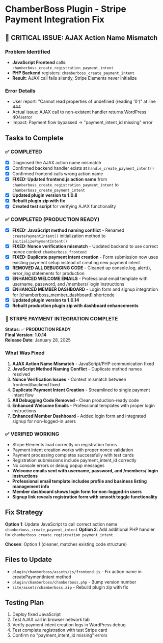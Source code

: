 # ChamberBoss Plugin - Stripe Payment Integration Fix

## 🚨 CRITICAL ISSUE: AJAX Action Name Mismatch

### Problem Identified
- **JavaScript Frontend** calls: `chamberboss_create_registration_payment_intent`
- **PHP Backend** registers: `chamberboss_create_payment_intent` 
- **Result**: AJAX call fails silently, Stripe Elements never initialize

### Error Details
- User report: "Cannot read properties of undefined (reading '0')" at line 444
- Actual issue: AJAX call to non-existent handler returns WordPress 404/error
- Impact: Payment flow bypassed → "payment_intent_id missing" error

## Tasks to Complete

### ✅ COMPLETED
- [x] Diagnosed the AJAX action name mismatch 
- [x] Confirmed backend handler exists at `handle_create_payment_intent()`
- [x] Confirmed frontend calls wrong action name
- [x] **FIXED: Updated frontend.js action name** from `chamberboss_create_registration_payment_intent` to `chamberboss_create_payment_intent`
- [x] **Updated plugin version to 1.0.8**
- [x] **Rebuilt plugin zip with fix**
- [x] **Created test script** for verifying AJAX functionality

### ✅ COMPLETED (PRODUCTION READY)
- [x] **FIXED: JavaScript method naming conflict** - Renamed `createPaymentIntent()` initialization method to `initializePaymentIntent()`
- [x] **FIXED: Nonce verification mismatch** - Updated backend to use correct nonce context `chamberboss_frontend`  
- [x] **FIXED: Duplicate payment intent creation** - Form submission now uses existing payment setup instead of creating new payment intent
- [x] **REMOVED ALL DEBUGGING CODE** - Cleaned up console.log, alert(), error_log statements for production
- [x] **ENHANCED WELCOME EMAILS** - Professional email template with username, password, and /members/ login instructions
- [x] **ENHANCED MEMBER DASHBOARD** - Login form and signup integration for [chamberboss_member_dashboard] shortcode
- [x] **Updated plugin version to 1.0.14**
- [x] **Rebuilt production plugin zip with dashboard enhancements**

### 🎉 **STRIPE PAYMENT INTEGRATION COMPLETE**

**Status**: ✅ **PRODUCTION READY**  
**Final Version**: **1.0.14**  
**Release Date**: January 28, 2025

### What Was Fixed
1. **AJAX Action Name Mismatch** - JavaScript/PHP communication fixed
2. **JavaScript Method Naming Conflict** - Duplicate method names resolved  
3. **Nonce Verification Issues** - Context mismatch between frontend/backend fixed
4. **Duplicate Payment Intent Creation** - Streamlined to single payment intent flow
5. **All Debugging Code Removed** - Clean production-ready code
6. **Enhanced Welcome Emails** - Professional templates with proper login instructions
7. **Enhanced Member Dashboard** - Added login form and integrated signup for non-logged-in users

### ✅ VERIFIED WORKING
- Stripe Elements load correctly on registration forms
- Payment intent creation works with proper nonce validation
- Payment processing completes successfully with test cards
- Registration submissions include payment_intent_id correctly
- No console errors or debug popup messages
- **Welcome emails sent with username, password, and /members/ login instructions**
- **Professional email template includes profile and business listing management info**
- **Member dashboard shows login form for non-logged-in users**
- **Signup link reveals registration form with smooth toggle functionality**

## Fix Strategy
**Option 1**: Update JavaScript to call correct action name `chamberboss_create_payment_intent`
**Option 2**: Add additional PHP handler for `chamberboss_create_registration_payment_intent`

**Chosen**: Option 1 (cleaner, matches existing code structure)

## Files to Update
- `plugin/chamberboss/assets/js/frontend.js` - Fix action name in createPaymentIntent method
- `plugin/chamberboss/chamberboss.php` - Bump version number
- `site/assets/chamberboss.zip` - Rebuild plugin zip with fix

## Testing Plan
1. Deploy fixed JavaScript
2. Test AJAX call in browser network tab
3. Verify payment intent creation logs in WordPress debug
4. Test complete registration with test Stripe card
5. Confirm no "payment_intent_id missing" errors 